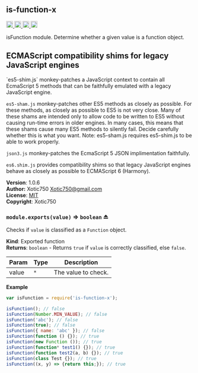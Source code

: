 <a name="module_is-function-x"></a>
## is-function-x
<a href="https://travis-ci.org/Xotic750/is-function-x"
title="Travis status">
<img
src="https://travis-ci.org/Xotic750/is-function-x.svg?branch=master"
alt="Travis status" height="18">
</a>
<a href="https://david-dm.org/Xotic750/is-function-x"
title="Dependency status">
<img src="https://david-dm.org/Xotic750/is-function-x.svg"
alt="Dependency status" height="18"/>
</a>
<a
href="https://david-dm.org/Xotic750/is-function-x#info=devDependencies"
title="devDependency status">
<img src="https://david-dm.org/Xotic750/is-function-x/dev-status.svg"
alt="devDependency status" height="18"/>
</a>
<a href="https://badge.fury.io/js/is-function-x" title="npm version">
<img src="https://badge.fury.io/js/is-function-x.svg"
alt="npm version" height="18">
</a>

isFunction module. Determine whether a given value is a function object.

<h2>ECMAScript compatibility shims for legacy JavaScript engines</h2>
`es5-shim.js` monkey-patches a JavaScript context to contain all EcmaScript 5
methods that can be faithfully emulated with a legacy JavaScript engine.

`es5-sham.js` monkey-patches other ES5 methods as closely as possible.
For these methods, as closely as possible to ES5 is not very close.
Many of these shams are intended only to allow code to be written to ES5
without causing run-time errors in older engines. In many cases,
this means that these shams cause many ES5 methods to silently fail.
Decide carefully whether this is what you want. Note: es5-sham.js requires
es5-shim.js to be able to work properly.

`json3.js` monkey-patches the EcmaScript 5 JSON implimentation faithfully.

`es6.shim.js` provides compatibility shims so that legacy JavaScript engines
behave as closely as possible to ECMAScript 6 (Harmony).

**Version**: 1.0.6  
**Author:** Xotic750 <Xotic750@gmail.com>  
**License**: [MIT](&lt;https://opensource.org/licenses/MIT&gt;)  
**Copyright**: Xotic750  
<a name="exp_module_is-function-x--module.exports"></a>
### `module.exports(value)` ⇒ <code>boolean</code> ⏏
Checks if `value` is classified as a `Function` object.

**Kind**: Exported function  
**Returns**: <code>boolean</code> - Returns `true` if `value` is correctly classified,
else `false`.  

| Param | Type | Description |
| --- | --- | --- |
| value | <code>\*</code> | The value to check. |

**Example**  
```js
var isFunction = require('is-function-x');

isFunction(); // false
isFunction(Number.MIN_VALUE); // false
isFunction('abc'); // false
isFunction(true); // false
isFunction({ name: 'abc' }); // false
isFunction(function () {}); // true
isFunction(new Function ()); // true
isFunction(function* test1() {}); // true
isFunction(function test2(a, b) {}); // true
isFunction(class Test {}); // true
isFunction((x, y) => {return this;}); // true
```
